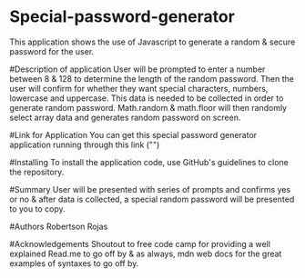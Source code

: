 # Special-password-generator
This application shows the use of Javascript to generate a random & secure password for the user.

#Description of application
User will be prompted to enter a number between 8 & 128 to determine the length of the random password. Then the user will confirm for whether they want special characters, numbers, lowercase and uppercase. This data is needed to be collected in order to generate random password. Math.random & math.floor will then randomly select array data and generates random password on screen. 


#Link for Application
You can get this special password generator application running through this link ("")

#Installing
To install the application code, use GitHub's guidelines to clone the repository.



#Summary 
User will be presented with series of prompts and confirms yes or no & after data is collected, a special random password will be presented to you to copy.

#Authors
Robertson Rojas 

#Acknowledgements 
Shoutout to free code camp for providing a well explained Read.me to go off by & as always, mdn web docs for the great examples of syntaxes to go off by.


